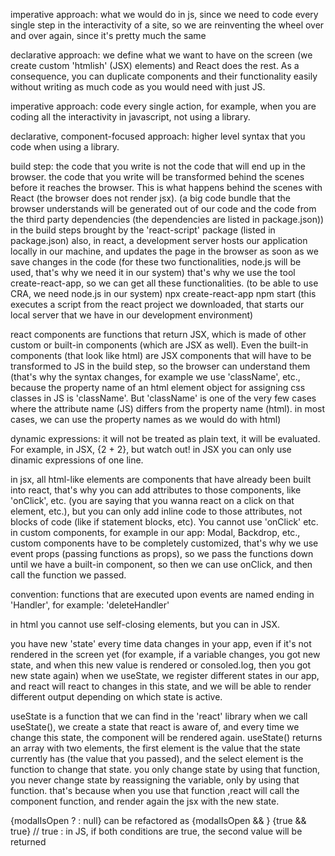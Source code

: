 imperative approach: what we would do in js, since we need to code every single step in the interactivity of a site, so we are reinventing the wheel over and over again, since it's pretty much the same

declarative approach: we define what we want to have on the screen (we create custom 'htmlish' (JSX) elements) and React does the rest. As a consequence, you can duplicate components and their functionality easily without writing as much code as you would need with just JS.

imperative approach: code every single action, for example, when you are coding all the interactivity in javascript, not using a library.

declarative, component-focused approach: higher level syntax that you code when using a library.

build step: the code that you write is not the code that will end up in the browser. the code that you write will be transformed behind the scenes before it reaches the browser. This is what happens behind the scenes with React (the browser does not render jsx). (a big code bundle that the browser understands will be generated out of our code and the code from the third party dependencies (the dependencies are listed in package.json)) in the build steps brought by the 'react-script' package (listed in package.json)
also, in react, a development server hosts our application locally in our machine, and updates the page in the browser as soon as we save changes in the code (for these two functionalities, node.js will be used, that's why we need it in our system)
that's why we use the tool create-react-app, so we can get all these functionalities. (to be able to use CRA, we need node.js in our system)
npx create-react-app <app-name>
npm start (this executes a script from the react project we downloaded, that starts our local server that we have in our development environment)

react components are functions that return JSX, which is made of other custom or built-in components (which are JSX as well). Even the built-in components (that look like html) are JSX components that will have to be transformed to JS in the build step, so the browser can understand them (that's why the syntax changes, for example we use 'className', etc., because the property name of an html element object for assigning css classes in JS is 'className'. But 'className' is one of the very few cases where the attribute name (JS) differs from the property name (html). in most cases, we can use the property names as we would do with html)

dynamic expressions: it will not be treated as plain text, it will be evaluated. For example, in JSX, {2 + 2}, but watch out! in JSX you can only use dinamic expressions of one line.

in jsx, all html-like elements are components that have already been built into react, that's why you can add attributes to those components, like 'onClick', etc. (you are saying that you wanna react on a click on that element, etc.), but you can only add inline code to those attributes, not blocks of code (like if statement blocks, etc). You cannot use 'onClick' etc. in custom components, for example in our app: Modal, Backdrop, etc., custom components have to be completely customized, that's why we use event props (passing functions as props), so we pass the functions down until we have a built-in component, so then we can use onClick, and then call the function we passed.

convention: functions that are executed upon events are named ending in 'Handler', for example: 'deleteHandler'

in html you cannot use self-closing elements, but you can in JSX.

you have new 'state' every time data changes in your app, even if it's not rendered in the screen yet (for example, if a variable changes, you got new state, and when this new value is rendered or consoled.log, then you got new state again)
when we useState, we register different states in our app, and react will react to changes in this state, and we will be able to render different output depending on which state is active.

useState is a function that we can find in the 'react' library
when we call useState(), we create a state that react is aware of, and every time we change this state, the component will be rendered again.
useState() returns an array with two elements, the first element is the value that the state currently has (the value that you passed), and the select element is the function to change that state. you only change state by using that function, you never change state by reassigning the variable, only by using that function. that's because when you use that function ,react will call the component function, and render again the jsx with the new state.

{modalIsOpen ? <Modal/> : null} can be refactored as {modalIsOpen && <Modal/>}
{true && true} // true : in JS, if both conditions are true, the second value will be returned
